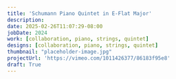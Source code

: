 ```yaml
---
title: 'Schumann Piano Quintet in E-Flat Major'
description: 
date: 2025-02-26T11:07:29-08:00
jobDate: 2024
work: [collaboration, piano, strings, quintet]
designs: [collaboration, piano, strings, quintet]
thumbnail: "placeholder-image.jpg"
projectUrl: 'https://vimeo.com/1011426377/86183f95e8'
draft: True
---
```

